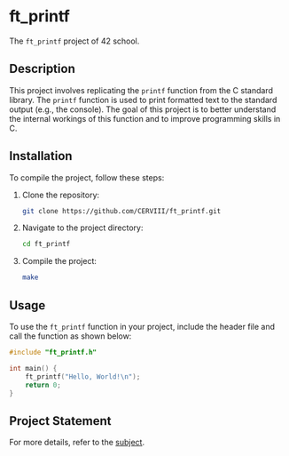 # ft_printf

The `ft_printf` project of 42 school.

## Description

This project involves replicating the `printf` function from the C standard library. The `printf` function is used to print formatted text to the standard output (e.g., the console). The goal of this project is to better understand the internal workings of this function and to improve programming skills in C.

## Installation

To compile the project, follow these steps:

1. Clone the repository:
   ```sh
   git clone https://github.com/CERVIII/ft_printf.git
   ```
2. Navigate to the project directory:
   ```sh
   cd ft_printf
   ```
3. Compile the project:
   ```sh
   make
   ```

## Usage

To use the `ft_printf` function in your project, include the header file and call the function as shown below:

```c
#include "ft_printf.h"

int main() {
    ft_printf("Hello, World!\n");
    return 0;
}
```

## Project Statement

For more details, refer to the [subject](es.subject.pdf).
